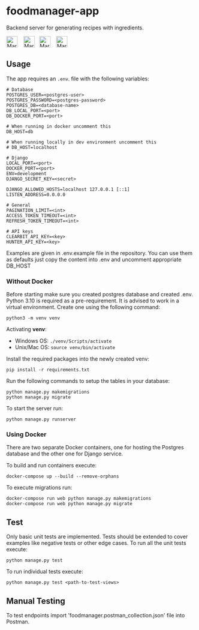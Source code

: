 # foodmanager-app

Backend server for generating recipes with ingredients.

<img src="https://cdn3.iconfinder.com/data/icons/logos-and-brands-adobe/512/267_Python-512.png"
     alt="Markdown Python icon"
     height="30px"
/>&nbsp;&nbsp;&nbsp;
<img src="https://www.svgrepo.com/show/353657/django-icon.svg"
     alt="Markdown Django icon"
     height="30px"
/>&nbsp;&nbsp;
<img src="https://wiki.postgresql.org/images/a/a4/PostgreSQL_logo.3colors.svg"
     alt="Markdown Postgres icon"
     height="30px"
/>&nbsp;&nbsp;&nbsp;
<img src="https://img.icons8.com/fluency/48/docker.png"
     alt="Markdown Docker icon"
     height="30px"
/>

## Usage

The app requires an `.env`. file with the following variables:

```
# Database
POSTGRES_USER=<postgres-user>
POSTGRES_PASSWORD=<postgres-password>
POSTGRES_DB=<database-name>
DB_LOCAL_PORT=<port>
DB_DOCKER_PORT=<port>

# When running in docker uncomment this
DB_HOST=db

# When running locally in dev environment uncomment this
# DB_HOST=localhost

# Django
LOCAL_PORT=<port>
DOCKER_PORT=<port>
ENV=development
DJANGO_SECRET_KEY=<secret>

DJANGO_ALLOWED_HOSTS=localhost 127.0.0.1 [::1]
LISTEN_ADDRESS=0.0.0.0

# General
PAGINATION_LIMIT=<int>
ACCESS_TOKEN_TIMEOUT=<int>
REFRESH_TOKEN_TIMEOUT=<int>

# API keys
CLEARBIT_API_KEY=<key>
HUNTER_API_KEY=<key>
```

Examples are given in .env.example file in the repository.
You can use them as defaults just copy the content into .env and uncomment appropriate DB_HOST

### Without Docker

Before starting make sure you created postgres database and created .env.
Python 3.10 is required as a pre-requirement.
It is advised to work in a virtual environment. Create one using the following command:

```
python3 -m venv venv
```

Activating **venv**:

- Windows OS: `./venv/Scripts/activate`
- Unix/Mac OS: `source venv/bin/activate`

Install the required packages into the newly created venv:

```
pip install -r requirements.txt
```

Run the following commands to setup the tables in your database:

```
python manage.py makemigrations
python manage.py migrate
```

To start the server run:

```
python manage.py runserver
```

### Using Docker

There are two separate Docker containers, one for hosting the Postgres database and the other one for Django service.

To build and run containers execute:

```
docker-compose up --build --remove-orphans
```

To execute migrations run:

```
docker-compose run web python manage.py makemigrations
docker-compose run web python manage.py migrate
```

## Test

Only basic unit tests are implemented.
Tests should be extended to cover examples like negative tests or other edge cases.
To run all the unit tests execute:

```
python manage.py test
```

To run individual tests execute:

```
python manage.py test <path-to-test-views>
```

## Manual Testing

To test endpoints import 'foodmanager.postman_collection.json' file into Postman.
